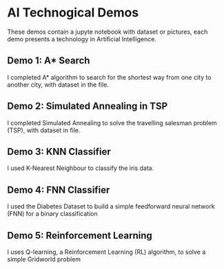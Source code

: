 # AI Technogical Demos
These demos contain a jupyte notebook with dataset or pictures, each demo presents a technology in Artificial Intelligence.

## Demo 1: A* Search
I completed A* algorithm to search for the shortest way from one city to another city, with dataset in the file.

## Demo 2: Simulated Annealing in TSP
I completed Simulated Annealing to solve the travelling salesman problem (TSP), with dataset in file.

## Demo 3: KNN Classifier
I used K-Nearest Neighbour to classify the iris data.

## Demo 4: FNN Classifier
I used the Diabetes Dataset to build a simple feedforward neural network (FNN) for a binary classification

## Demo 5: Reinforcement Learning
I uses Q-learning, a Reinforcement Learning (RL) algorithm, to solve a simple Gridworld problem
